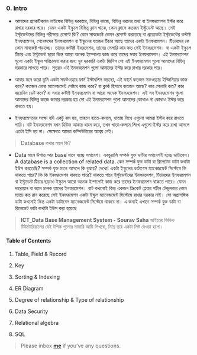 ### 0. Intro

* আমাদের প্র্যাকটিক্যাল লাইফের বিভিন্ন দরকারে, বিভিন্ন কাজে, বিভিন্ন ধরনের তথ্য বা ইনফরমেশন ইস্টর করে রাখার দরকার পরে। যেমন একটা ইস্কুলে বিভিন্ন ক্লাস থাকে, কোন ক্লাসে কতজন ইস্টুডেন্ট আছে। সেই ইস্টুডেন্টদের বিভিন্ন পরীক্ষার রেসাল্ট কি? কোন সাবজেক্টে কেমন রেসাল্ট করতেছে বা প্রত্যেকটা ইস্টুডেন্টের কন্টাক্ট ইনফরমেশন, পেরেন্সদের ইনফরমেশন বা ইস্কুলের যতজন টিচার আছে তাদের একটা ইনফরমেশন। টিচারদের কে কোন সাবজেক্ট পড়াচ্ছে। তাদের কন্টাক্ট ইফরমেশন, তাদের সেলারি কার কত সেই ইনফরমেশন। বা একটা ইস্কুলে টিচার এবং ইস্টুডেন্ট ছাড়া কিন্ত আরো অনেক ইম্পোলয় কাজ করে তাদের সবার ইনফরমেশন। এই ইনফরমেশন গুলো একটা ইস্কুল পরিচালনা করার জন্য খুব দরকারি একটা জিনিস সো এই ইনফরমেশন গুলো আমাদের বিভিন্ন দরকারে লাগতে পারে। সুতরাং এই ইনফরমেশন গুলো আমাদের ইস্টর করে রাখার দরকার পরে।

* আবার মনে করো তুমি একটা সফটওয়্যার ফার্ম ইস্টাবলিস করছো, এই ফার্মে কতজন সফওয়্যার ইন্জিনিয়ার কাজ করে? কতজন লোক ম্যানেজমেন্ট সেক্টরে কাজ করে? বা ক্লার্ক হিসাবে কতজন আছে? কার সেলারি কত? কার জয়েনিন ডেট কবে? বা সবার কন্টাক্ট ইনফরমেশন বা আরো অনেক ইনফরমেশন। এই সব ইনফরমেশন গুলো আমাদের বিভিন্ন কাজে জানার দরকার হয় সো এই ইনফরমেশন গুলো আমাদের কোথাও না কোথাও ইস্টর করে রাখতে হয়। 

* ইনফরমেশনের সংক্ষা যদি একটু কম হয়, তাহলে হাতে-কলমে, খাতায় লিখে এগুলো আমরা ইস্টর করে রাখতে পারি। বাট ইনফরমেশন যখন হিউজ আকার ধারন করে, তখন খাতা-কলমে লিখে এগুলো ইস্টর করে রাখা আসলে এতটা ইসি হয় না। সেক্ষেত্রে আমরা কম্পিউটারের আশ্রয় নেই। 

> Database কথার মানে কি?

* Data মানে উপাত্ত আর base মানে হচ্ছে সমাবেশ। একচুয়ালি সম্পর্ক যুক্ত ডাটার সমাবেশই হচ্ছে ডাটাবেস।
A database is a collection of related data. কেন সম্পর্ক যুক্ত ডাটা বা রিলেটেড ডাটা কথাটা ইউস করতেছি? সম্পর্ক যুক্ত মানে আসলে কি বুঝায়? দেখো! একটা ইস্কুলের ডাটাবেস ম্যানেজমেন্ট সিস্টেমে কি থাকতে পারে? কি কি ইনফরমেশন থাকতে পারে? থাকতে পারে ইস্টুডেন্টদের ইনফরমেশন, টিচারদের ইনফরমেশন বা ইস্টুডেন্ট টিচার ছাড়াও ইস্কুলে আরো অনেক  ইম্পলোই কাজ করে তাদের ইনফরমেশন থাকতে পারে। যেমন দারোয়ান বা ভ্যান চালক তাদের ইনফরমেশন। বাট কখনোই কিন্ত একজন ক্রিকেট প্লেয়ার শচীন টেন্ডুলকার কোন ম্যাচে কত রান করেছে সেই ইনফরমেশন একটা ইস্কুল ম্যানেজমেন্ট সিস্টেমে রাখার দরকার নাই। সো অপ্রাসঙ্গিক ডাটা কখনোই কিন্ত একটা ডাটাবেস ম্যানেজমেন্ট সিস্টেমে থাকবে না। এ জন্যই এখানে সম্পর্ক যুক্ত ডাটা বা রিলেডেট ডাটা কথাটা ইউস করা হয়েছে
 

> **ICT_Data Base Management System - Sourav Saha** ভাইয়ের ভিডিও টিউটোরিয়ালের যেই টপিক গুলোর সামারি আমি লিখবো, নিম্নে তার একটা লিষ্ট দেওয়া হলো।


#### Table of Contents

1. Table, Field & Record

2. Key

3. Sorting & Indexing

4. ER Diagram

5. Degree of relationship & Type of relationship

6. Data Security

7. Relational algebra

8. SQL


> Please inbox **[me](https://www.facebook.com/shoriot)** if you've any questions.